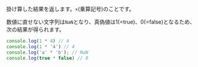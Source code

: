 <!--
label: *
description: 乗算演算子
link: https://developer.mozilla.org/ja/docs/Web/JavaScript/Reference/Operators/Multiplication
-->

掛け算した結果を返します。`×`(乗算記号)のことです。

数値に直せない文字列は`NaN`となり、真偽値は1(=true)、0(=false)となるため、次の結果が得られます。

```typescript
console.log(1 * 4) // 4
console.log(1 * '4') // 4
console.log('a' * 'b'); // NaN
console.log(true * false) // 0
```
